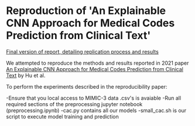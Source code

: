 # Reproduction of 'An Explainable CNN Approach for Medical Codes Prediction from Clinical Text'

[Final version of report, detailing replication process and results](Report_Final.pdf)

We attempted to reproduce the methods and results reported in 2021 paper [An Explainable CNN Approach for Medical Codes Prediction from Clinical Text](https://doi.org/10.1186/s12911-021-01615-6) by Hu et al.


To perform the experiments described in the reproducibility paper:

-Ensure that you local access to MIMIC-3 data .csv's is avaiable
-Run all required sections of the preprocessing jupyter notebook (preprocessing.ipynb)
-cac.py contains all our models
-small_cac.sh is our script to execute model training and prediction
